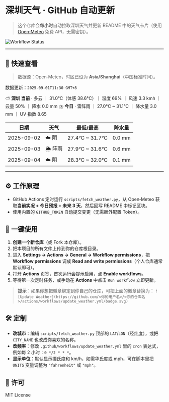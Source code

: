 # 深圳天气 · GitHub 自动更新

> 这个仓库会**每小时**自动拉取深圳天气并更新 README 中的天气卡片（使用 [Open‑Meteo](https://open-meteo.com/) 免费 API，无需密钥）。

![Workflow Status](https://img.shields.io/badge/Weather%20Updater-active-success?logo=github)

---

## 👀 快速查看

> 数据源：Open‑Meteo，时区已设为 **Asia/Shanghai**（中国标准时间）。

<!-- WEATHER-START -->
数据更新：`2025-09-01T11:30 GMT+8`

⛅️ **深圳 当前** · 多云 ｜ 31.0°C（体感 38.6°C）｜ 湿度 69% ｜ 风速 3.3 kmh ｜ 云量 50% ｜ 降水 0.0 mm
⛈️ **今日** · 雷阵雨 ｜ 27.0°C ~ 31.1°C ｜ 降水量 3.0 mm ｜ UV 指数 8.65

| 日期 | 天气 | 最低/最高 | 降水量 |
|---|---|---|---|
| 2025-09-02 | ☁️ 阴 | 27.4°C ~ 31.7°C | 0.0 mm |
| 2025-09-03 | 🌦️ 阵雨 | 27.9°C ~ 31.6°C | 0.6 mm |
| 2025-09-04 | ☁️ 阴 | 28.3°C ~ 32.0°C | 0.1 mm |
<!-- WEATHER-END -->

---

## ⚙️ 工作原理
- GitHub Actions 定时运行 `scripts/fetch_weather.py`，从 Open‑Meteo 获取**当前实况 + 今日预报 + 未来 3 天**，然后回写 README 中标记区块。
- 使用内置的 `GITHUB_TOKEN` 自动提交变更（无需额外配置 Token）。

## 🚀 一键使用
1. **创建一个新仓库**（或 Fork 本仓库）。
2. 把本项目的所有文件上传到你的仓库根目录。
3. 进入 **Settings → Actions → General → Workflow permissions**，把 **Workflow permissions** 调成 **Read and write permissions**（个人仓库通常默认即可）。
4. 打开 **Actions** 页签，首次运行会提示启用，点 **Enable workflows**。
5. 等待第一次定时任务，或手动在 **Actions** 中点击 `Run workflow` 立即更新。

> **提示**：如果你想把徽章绑定到你自己的仓库，可把上面的徽章替换为：
`![Update Weather](https://github.com/<你的用户名>/<你的仓库名>/actions/workflows/update_weather.yml/badge.svg)`

## 🛠 定制
- **改城市**：编辑 `scripts/fetch_weather.py` 顶部的 `LAT`/`LON`（经纬度），或把 `CITY_NAME` 也改成你喜欢的名称。
- **改频率**：修改 `.github/workflows/update_weather.yml` 里的 `cron` 表达式，例如每 2 小时：`0 */2 * * *`。
- **显示单位**：默认显示摄氏度和 km/h，如需华氏度或 mph，可在脚本里把 `UNITS` 变量调整为 `"fahrenheit"` 或 `"mph"`。

## 📝 许可
MIT License
